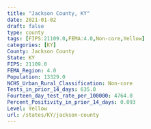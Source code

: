 ```yaml
---
title: "Jackson County, KY"
date: 2021-01-02
draft: false
type: county
tags: [FIPS:21109.0,FEMA:4.0,Non-core,Yellow]
categories: [KY]
County: Jackson County
State: KY
FIPS: 21109.0
FEMA_Region: 4.0
Population: 13329.0
NCHS_Urban_Rural_Classification: Non-core
Tests_in_prior_14_days: 635.0
Fourteen_day_test_rate_per_100000: 4764.0
Percent_Positivity_in_prior_14_days: 0.093
Level: Yellow
url: /states/KY/jackson-county
---
```



